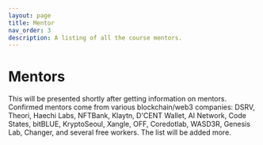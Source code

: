 ```yaml
---
layout: page
title: Mentor
nav_order: 3
description: A listing of all the course mentors.
---
```


# Mentors

This will be presented shortly after getting information on mentors.<br> 
Confirmed mentors come from various blockchain/web3 companies: DSRV, Theori, Haechi Labs, NFTBank, Klaytn, D'CENT Wallet, AI Network, Code States, bitBLUE, KryptoSeoul, Xangle, OFF, Coredotlab, WASD3R, Genesis Lab, Changer, and several free workers. The list will be added more. 
